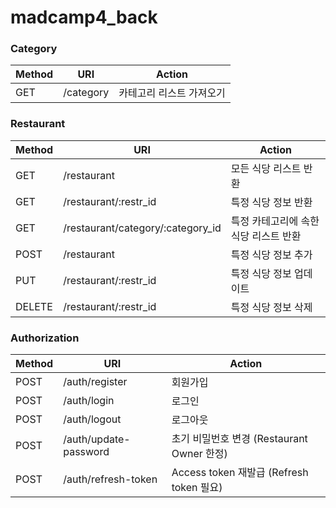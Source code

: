 # madcamp4_back

### Category

| Method | URI       | Action                   |
| ------ | --------- | ------------------------ |
| GET    | /category | 카테고리 리스트 가져오기 |

### Restaurant

| Method | URI                               | Action                                |
| ------ | --------------------------------- | ------------------------------------- |
| GET    | /restaurant                       | 모든 식당 리스트 반환                 |
| GET    | /restaurant/:restr_id             | 특정 식당 정보 반환                   |
| GET    | /restaurant/category/:category_id | 특정 카테고리에 속한 식당 리스트 반환 |
| POST   | /restaurant                       | 특정 식당 정보 추가                   |
| PUT    | /restaurant/:restr_id             | 특정 식당 정보 업데이트               |
| DELETE | /restaurant/:restr_id             | 특정 식당 정보 삭제                   |



### Authorization

| Method | URI                   | Action                                     |
| ------ | --------------------- | ------------------------------------------ |
| POST   | /auth/register        | 회원가입                                   |
| POST   | /auth/login           | 로그인                                     |
| POST   | /auth/logout          | 로그아웃                                   |
| POST   | /auth/update-password | 초기 비밀번호 변경 (Restaurant Owner 한정) |
| POST   | /auth/refresh-token   | Access token 재발급 (Refresh token 필요)   |

